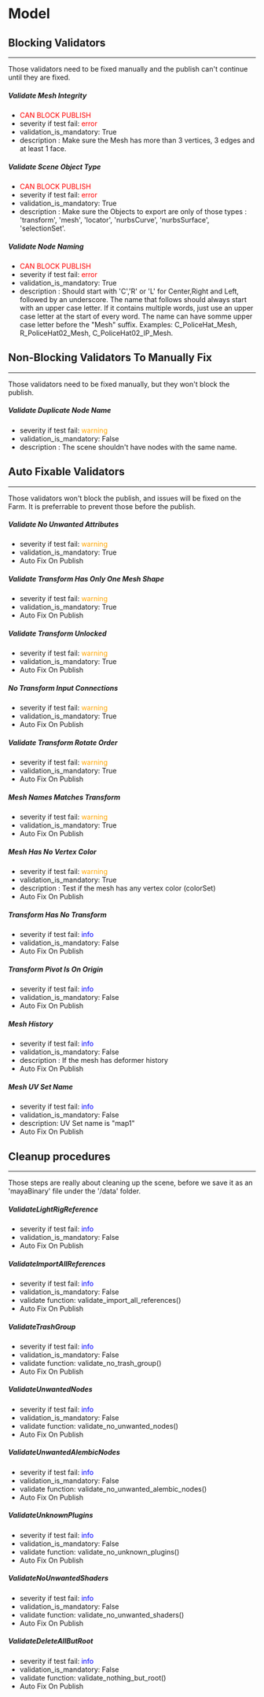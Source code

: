 # Model

## Blocking Validators 
***********************
Those validators need to be fixed manually and the publish can't continue until they are fixed.

##### Validate Mesh Integrity
* <span style="color:red">CAN BLOCK PUBLISH</span>
* severity if test fail: <span style="color:red">error</span>
* validation_is_mandatory: True
* description : Make sure the Mesh has more than 3 vertices, 3 edges and at least 1 face.

##### Validate Scene Object Type
* <span style="color:red">CAN BLOCK PUBLISH</span>
* severity if test fail: <span style="color:red">error</span>
* validation_is_mandatory: True
* description : Make sure the Objects to export are only of those types : 'transform', 'mesh', 'locator', 'nurbsCurve', 'nurbsSurface', 'selectionSet'.

##### Validate Node Naming
* <span style="color:red">CAN BLOCK PUBLISH</span>
* severity if test fail: <span style="color:red">error</span>
* validation_is_mandatory: True
* description : Should start with 'C','R' or 'L' for Center,Right and Left, followed by an underscore.
    The name that follows should always start with an upper case letter.
    If it contains multiple words, just use an upper case letter at the start of every word.
    The name can have somme upper case letter before the "Mesh" suffix.
    Examples: C_PoliceHat_Mesh, R_PoliceHat02_Mesh, C_PoliceHat02_IP_Mesh.


## Non-Blocking Validators To Manually Fix
***********************
Those validators need to be fixed manually, but they won't block the publish.

##### Validate Duplicate Node Name
* severity if test fail: <span style="color:orange">warning</span>
* validation_is_mandatory: False
* description : The scene shouldn't have nodes with the same name. 


## Auto Fixable Validators
***********************
Those validators won't block the publish, and issues will be fixed on the Farm. It is preferrable to prevent those before the publish. 

##### Validate No Unwanted Attributes
* severity if test fail: <span style="color:orange">warning</span>
* validation_is_mandatory: True
* Auto Fix On Publish

##### Validate Transform Has Only One Mesh Shape
* severity if test fail: <span style="color:orange">warning</span>
* validation_is_mandatory: True
* Auto Fix On Publish

##### Validate Transform Unlocked
* severity if test fail: <span style="color:orange">warning</span>
* validation_is_mandatory: True
* Auto Fix On Publish

##### No Transform Input Connections
* severity if test fail: <span style="color:orange">warning</span>
* validation_is_mandatory: True
* Auto Fix On Publish

##### Validate Transform Rotate Order
* severity if test fail: <span style="color:orange">warning</span>
* validation_is_mandatory: True
* Auto Fix On Publish

##### Mesh Names Matches Transform
* severity if test fail: <span style="color:orange">warning</span>
* validation_is_mandatory: True
* Auto Fix On Publish

##### Mesh Has No Vertex Color
* severity if test fail: <span style="color:orange">warning</span>
* validation_is_mandatory: True
* description : Test if the mesh has any vertex color (colorSet)
* Auto Fix On Publish

##### Transform Has No Transform
* severity if test fail: <span style="color:blue">info</span>
* validation_is_mandatory: False
* Auto Fix On Publish

##### Transform Pivot Is On Origin
* severity if test fail: <span style="color:blue">info</span>
* validation_is_mandatory: False
* Auto Fix On Publish

##### Mesh History
* severity if test fail: <span style="color:blue">info</span>
* validation_is_mandatory: False
* description : If the mesh has deformer history
* Auto Fix On Publish

#####  Mesh UV Set Name
* severity if test fail: <span style="color:blue">info</span>
* validation_is_mandatory: False
* description: UV Set name is "map1"
* Auto Fix On Publish


## Cleanup procedures
**********************
Those steps are really about cleaning up the scene, before we save it as an 'mayaBinary' file under the '/data' folder.

##### ValidateLightRigReference
* severity if test fail: <span style="color:blue">info</span>
* validation_is_mandatory: False
* Auto Fix On Publish

##### ValidateImportAllReferences
* severity if test fail: <span style="color:blue">info</span>
* validation_is_mandatory: False
* validate function: validate_import_all_references()
* Auto Fix On Publish

##### ValidateTrashGroup
* severity if test fail: <span style="color:blue">info</span>
* validation_is_mandatory: False
* validate function: validate_no_trash_group()
* Auto Fix On Publish

##### ValidateUnwantedNodes
* severity if test fail: <span style="color:blue">info</span>
* validation_is_mandatory: False
* validate function: validate_no_unwanted_nodes()
* Auto Fix On Publish

##### ValidateUnwantedAlembicNodes
* severity if test fail: <span style="color:blue">info</span>
* validation_is_mandatory: False
* validate function: validate_no_unwanted_alembic_nodes()
* Auto Fix On Publish

##### ValidateUnknownPlugins
* severity if test fail: <span style="color:blue">info</span>
* validation_is_mandatory: False
* validate function: validate_no_unknown_plugins()
* Auto Fix On Publish

##### ValidateNoUnwantedShaders
* severity if test fail: <span style="color:blue">info</span>
* validation_is_mandatory: False
* validate function: validate_no_unwanted_shaders()
* Auto Fix On Publish

##### ValidateDeleteAllButRoot
* severity if test fail: <span style="color:blue">info</span>
* validation_is_mandatory: False
* validate function: validate_nothing_but_root()
* Auto Fix On Publish

